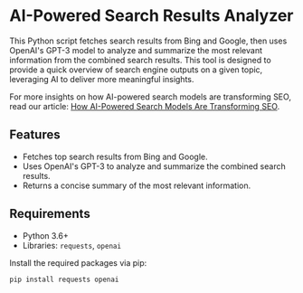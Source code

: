 # AI-Powered Search Results Analyzer

This Python script fetches search results from Bing and Google, then uses OpenAI's GPT-3 model to analyze and summarize the most relevant information from the combined search results. This tool is designed to provide a quick overview of search engine outputs on a given topic, leveraging AI to deliver more meaningful insights.

For more insights on how AI-powered search models are transforming SEO, read our article: [How AI-Powered Search Models Are Transforming SEO](https://seo4one.com/ai-search-engines/the-future-of-google-organic-search-how-ai-powered-search-models-are-transforming-seo).

## Features

- Fetches top search results from Bing and Google.
- Uses OpenAI's GPT-3 to analyze and summarize the combined search results.
- Returns a concise summary of the most relevant information.

## Requirements

- Python 3.6+
- Libraries: `requests`, `openai`

Install the required packages via pip:

```bash
pip install requests openai
